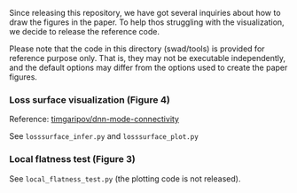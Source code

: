 Since releasing this repository, we have got several inquiries about how to draw the figures in the paper.
To help thos struggling with the visualization, we decide to release the reference code.

Please note that the code in this directory (swad/tools) is provided for reference purpose only.
That is, they may not be executable independently, and the default options may differ from the options used to create the paper figures.


### Loss surface visualization (Figure 4)

Reference: [timgaripov/dnn-mode-connectivity](https://github.com/timgaripov/dnn-mode-connectivity)

See `losssurface_infer.py` and `losssurface_plot.py`


### Local flatness test (Figure 3)

See `local_flatness_test.py` (the plotting code is not released).
